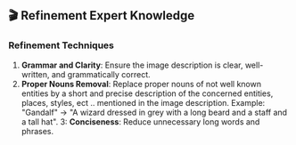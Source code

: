 ## 🎬 **Refinement Expert Knowledge**

### Refinement Techniques

1. **Grammar and Clarity**: Ensure the image description is clear, well-written, and grammatically correct.
2. **Proper Nouns Removal**: Replace proper nouns of not well known entities by a short and precise description of the concerned entities, places, styles, ect .. mentioned in the image description. Example: "Gandalf" -> "A wizard dressed in grey with a long beard and a staff and a tall hat".
3: **Conciseness**: Reduce unnecessary long words and phrases.